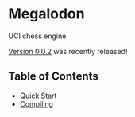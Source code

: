 # Megalodon

UCI chess engine

[Version 0.0.2][latest] was recently released!

## Table of Contents

* [Quick Start][quickstart]
* [Compiling][compiling]

[latest]: https://github.com/HuangPatrick16777216/megalodon/releases/latest
[quickstart]: https://huangpatrick16777216.github.io/megalodon/quick-start
[compiling]: https://huangpatrick16777216.github.io/megalodon/compiling
